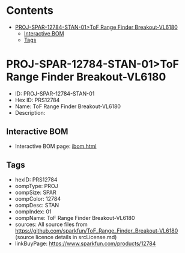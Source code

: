 



Contents
========

* [PROJ-SPAR-12784-STAN-01>ToF Range Finder Breakout-VL6180](#proj-spar-12784-stan-01tof-range-finder-breakout-vl6180)
	* [Interactive BOM](#interactive-bom)
	* [Tags](#tags)

# PROJ-SPAR-12784-STAN-01>ToF Range Finder Breakout-VL6180

- ID: PROJ-SPAR-12784-STAN-01
- Hex ID: PRS12784
- Name: ToF Range Finder Breakout-VL6180
- Description: 

## Interactive BOM

- Interactive BOM page: [ibom.html](kicad/bom/ibom.html)

## Tags

- hexID: PRS12784
- oompType: PROJ
- oompSize: SPAR
- oompColor: 12784
- oompDesc: STAN
- oompIndex: 01
- oompName: ToF Range Finder Breakout-VL6180
- sources: All source files from https://github.com/sparkfun/ToF_Range_Finder_Breakout-VL6180 (source licence details in srcLicense.md)
- linkBuyPage: https://www.sparkfun.com/products/12784
